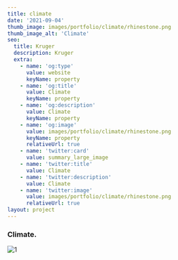 ```yaml
---
title: climate
date: '2021-09-04'
thumb_image: images/portfolio/climate/rhinestone.png
thumb_image_alt: 'Climate'
seo:
  title: Kruger
  description: Kruger
  extra:
    - name: 'og:type'
      value: website
      keyName: property
    - name: 'og:title'
      value: Climate
      keyName: property
    - name: 'og:description'
      value: Climate
      keyName: property
    - name: 'og:image'
      value: images/portfolio/climate/rhinestone.png
      keyName: property
      relativeUrl: true
    - name: 'twitter:card'
      value: summary_large_image
    - name: 'twitter:title'
      value: Climate
    - name: 'twitter:description'
      value: Climate
    - name: 'twitter:image'
      value: images/portfolio/climate/rhinestone.png
      relativeUrl: true
layout: project
---
```


### Climate.

![1](images/portfolio/climate/rhinestone.png)
